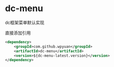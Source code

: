 # dc-menu
dc框架菜单默认实现

直接添加引用
```xml
<dependency>
    <groupId>com.github.wpyuan</groupId>
    <artifactId>dc-menu</artifactId>
    <version>${dc-menu-latest.version}</version>
</dependency>
```